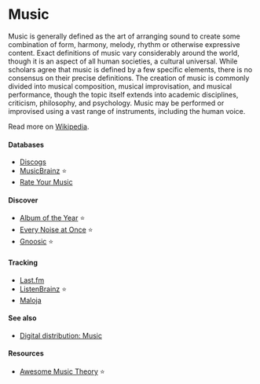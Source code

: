 # Music

Music is generally defined as the art of arranging sound to create some combination of form, harmony, melody, rhythm or otherwise expressive content. Exact definitions of music vary considerably around the world, though it is an aspect of all human societies, a cultural universal. While scholars agree that music is defined by a few specific elements, there is no consensus on their precise definitions. The creation of music is commonly divided into musical composition, musical improvisation, and musical performance, though the topic itself extends into academic disciplines, criticism, philosophy, and psychology. Music may be performed or improvised using a vast range of instruments, including the human voice.

Read more on [Wikipedia](https://en.wikipedia.org/wiki/Music).

#### Databases
- [Discogs](https://en.wikipedia.org/wiki/Discogs)
- [MusicBrainz](https://en.wikipedia.org/wiki/MusicBrainz) ⭐
- [Rate Your Music](https://en.wikipedia.org/wiki/Rate_Your_Music)

#### Discover
- [Album of the Year](https://www.albumoftheyear.org) ⭐
- [Every Noise at Once](https://everynoise.com) ⭐
- [Gnoosic](https://www.gnoosic.com) ⭐

#### Tracking
- [Last.fm](https://www.last.fm)
- [ListenBrainz](https://listenbrainz.org) ⭐
- [Maloja](https://github.com/krateng/maloja)

#### See also
- [Digital distribution: Music](digital-distribution.md#music)

#### Resources
- [Awesome Music Theory](https://github.com/vpavlenko/study-music) ⭐
